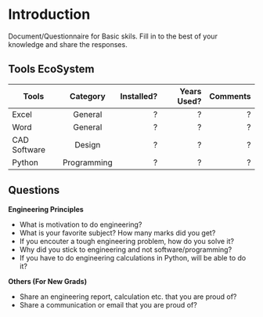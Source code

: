 # Introduction

Document/Questionnaire for Basic skils. Fill in to the best of your knowledge and share the responses.

## Tools EcoSystem

| Tools        | Category |  Installed? | Years Used? | Comments |
|--------------|:-----:|-----------:|-----------:|-----------:|
| Excel |  General     |        ? |        ? |        ? |
| Word |  General |        ? |        ? |        ? |
| CAD Software  |  Design |        ? |        ? |        ? |
| Python  |  Programming |        ? |        ? |        ? |

## Questions

**Engineering Principles**

- What is motivation to do engineering?
- What is your favorite subject? How many marks did you get?
- If you encouter a tough engineering problem, how do you solve it?
- Why did you stick to engineering and not software/programming?
- If you have to do engineering calculations in Python, will be able to do it?

**Others (For New Grads)**

- Share an engineering report, calculation etc. that you are proud of?
- Share a communication or email that you are proud of?
